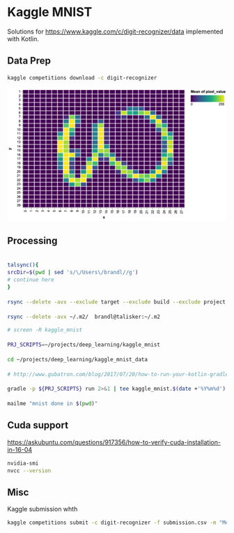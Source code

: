 # Kaggle MNIST

Solutions for https://www.kaggle.com/c/digit-recognizer/data implemented with Kotlin.


## Data Prep

```bash
kaggle competitions download -c digit-recognizer

```


![](.README_images/ee9bd57d.png)


## Processing


```bash

talsync(){ 
srcDir=$(pwd | sed 's/\/Users\/brandl//g')
# continue here
}

rsync --delete -avx --exclude target --exclude build --exclude project ~/projects/deep_learning/kaggle_mnist/ brandl@talisker:~/projects/deep_learning/kaggle_mnist

rsync --delete -avx ~/.m2/  brandl@talisker:~/.m2

```

```bash
# screen -R kaggle_mnist

PRJ_SCRIPTS=~/projects/deep_learning/kaggle_mnist

cd ~/projects/deep_learning/kaggle_mnist_data

# http://www.gubatron.com/blog/2017/07/20/how-to-run-your-kotlin-gradle-built-app-from-the-command-line/

gradle -p ${PRJ_SCRIPTS} run 2>&1 | tee kaggle_mnist.$(date +'%Y%m%d').log

mailme "mnist done in $(pwd)"

```


## Cuda support

https://askubuntu.com/questions/917356/how-to-verify-cuda-installation-in-16-04

```bash
nvidia-smi
nvcc --version
```


## Misc



Kaggle submission whth

```bash
kaggle competitions submit -c digit-recognizer -f submission.csv -m "Message"
```